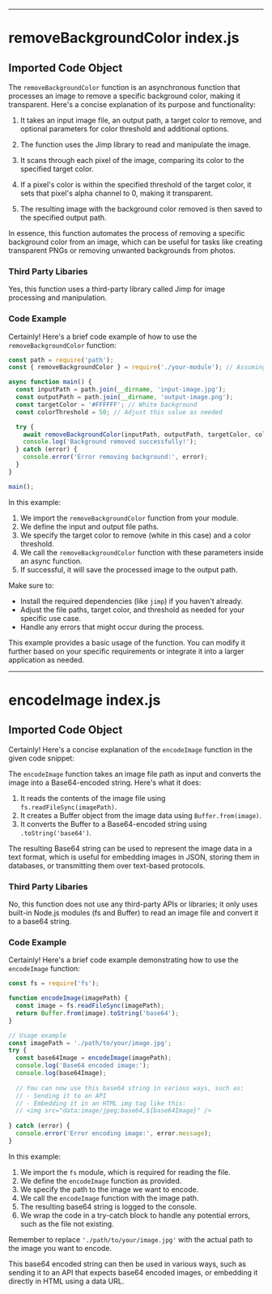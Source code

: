 

  

  

  

  

  
---
# removeBackgroundColor index.js
## Imported Code Object
The `removeBackgroundColor` function is an asynchronous function that processes an image to remove a specific background color, making it transparent. Here's a concise explanation of its purpose and functionality:

1. It takes an input image file, an output path, a target color to remove, and optional parameters for color threshold and additional options.

2. The function uses the Jimp library to read and manipulate the image.

3. It scans through each pixel of the image, comparing its color to the specified target color.

4. If a pixel's color is within the specified threshold of the target color, it sets that pixel's alpha channel to 0, making it transparent.

5. The resulting image with the background color removed is then saved to the specified output path.

In essence, this function automates the process of removing a specific background color from an image, which can be useful for tasks like creating transparent PNGs or removing unwanted backgrounds from photos.

### Third Party Libaries

Yes, this function uses a third-party library called Jimp for image processing and manipulation.

### Code Example

Certainly! Here's a brief code example of how to use the `removeBackgroundColor` function:

```javascript
const path = require('path');
const { removeBackgroundColor } = require('./your-module'); // Assuming the function is in a separate file

async function main() {
  const inputPath = path.join(__dirname, 'input-image.jpg');
  const outputPath = path.join(__dirname, 'output-image.png');
  const targetColor = '#FFFFFF'; // White background
  const colorThreshold = 50; // Adjust this value as needed

  try {
    await removeBackgroundColor(inputPath, outputPath, targetColor, colorThreshold);
    console.log('Background removed successfully!');
  } catch (error) {
    console.error('Error removing background:', error);
  }
}

main();
```

In this example:

1. We import the `removeBackgroundColor` function from your module.
2. We define the input and output file paths.
3. We specify the target color to remove (white in this case) and a color threshold.
4. We call the `removeBackgroundColor` function with these parameters inside an async function.
5. If successful, it will save the processed image to the output path.

Make sure to:
- Install the required dependencies (like `jimp`) if you haven't already.
- Adjust the file paths, target color, and threshold as needed for your specific use case.
- Handle any errors that might occur during the process.

This example provides a basic usage of the function. You can modify it further based on your specific requirements or integrate it into a larger application as needed.

---
# encodeImage index.js
## Imported Code Object
Certainly! Here's a concise explanation of the `encodeImage` function in the given code snippet:

The `encodeImage` function takes an image file path as input and converts the image into a Base64-encoded string. Here's what it does:

1. It reads the contents of the image file using `fs.readFileSync(imagePath)`.
2. It creates a Buffer object from the image data using `Buffer.from(image)`.
3. It converts the Buffer to a Base64-encoded string using `.toString('base64')`.

The resulting Base64 string can be used to represent the image data in a text format, which is useful for embedding images in JSON, storing them in databases, or transmitting them over text-based protocols.

### Third Party Libaries

No, this function does not use any third-party APIs or libraries; it only uses built-in Node.js modules (fs and Buffer) to read an image file and convert it to a base64 string.

### Code Example

Certainly! Here's a brief code example demonstrating how to use the `encodeImage` function:

```javascript
const fs = require('fs');

function encodeImage(imagePath) {
  const image = fs.readFileSync(imagePath);
  return Buffer.from(image).toString('base64');
}

// Usage example
const imagePath = './path/to/your/image.jpg';
try {
  const base64Image = encodeImage(imagePath);
  console.log('Base64 encoded image:');
  console.log(base64Image);
  
  // You can now use this base64 string in various ways, such as:
  // - Sending it to an API
  // - Embedding it in an HTML img tag like this:
  // <img src="data:image/jpeg;base64,${base64Image}" />
  
} catch (error) {
  console.error('Error encoding image:', error.message);
}
```

In this example:

1. We import the `fs` module, which is required for reading the file.
2. We define the `encodeImage` function as provided.
3. We specify the path to the image we want to encode.
4. We call the `encodeImage` function with the image path.
5. The resulting base64 string is logged to the console.
6. We wrap the code in a try-catch block to handle any potential errors, such as the file not existing.

Remember to replace `'./path/to/your/image.jpg'` with the actual path to the image you want to encode.

This base64 encoded string can then be used in various ways, such as sending it to an API that expects base64 encoded images, or embedding it directly in HTML using a data URL.


  